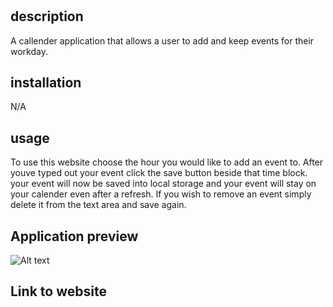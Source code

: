 # <Work-Day-Calender>

## description

A callender application that allows a user to add and keep events for their workday.

## installation

N/A

## usage

To use this website choose the hour you would like to add an event to. After youve typed out your event click the save button beside that time block.
your event will now be saved into local storage and your event will stay on your calender even after a refresh. If you wish to remove an event simply delete it from the text area and save again.

## Application preview

![Alt text](../challenge-5/Assets/imgs/Opera%20Snapshot_2024-02-02_142113_index.html.png)

## Link to website



